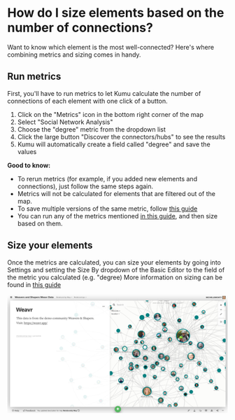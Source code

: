 # How do I size elements based on the number of connections?
Want to know which element is the most well-connected? Here's where combining metrics and sizing comes in handy. 

## Run metrics

First, you'll have to run metrics to let Kumu calculate the number of connections of each element with one click of a button. 

1. Click on the "Metrics" icon in the bottom right corner of the map
2. Select "Social Network Analysis"
3. Choose the "degree" metric from the dropdown list
4. Click the large button "Discover the connectors/hubs" to see the results
5. Kumu will automatically create a field called "degree" and save the values

**Good to know:**

- To rerun metrics (for example, if you added new elements and connections), just follow the same steps again.
- Metrics will not be calculated for elements that are filtered out of the map.
- To save multiple versions of the same metric, follow [this guide](https://docs.kumu.io/guides/metrics.html#saving-multiple-versions-of-a-single-metric)
- You can run any of the metrics mentioned [in this guide](https://docs.kumu.io/guides/metrics.html#sna-metrics), and then size based on them.

## Size your elements

Once the metrics are calculated, you can size your elements by going into Settings and setting the Size By dropdown of the Basic Editor to the field of the metric you calculated (e.g. "degree)
More information on sizing can be found in [this guide](https://docs.kumu.io/guides/data-driven-decorations.html#size-by)

![size by metric](/images/size-by-metrics.png)
